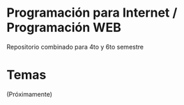 # Programación para Internet / Programación WEB
Repositorio combinado para 4to y 6to semestre

# Temas
(Próximamente)
